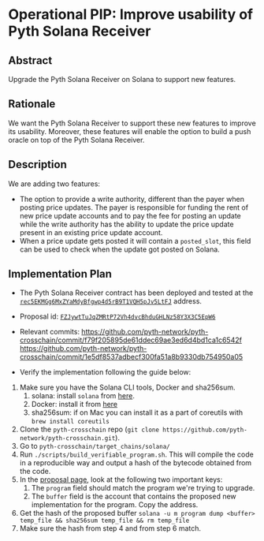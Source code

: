 # Operational PIP: Improve usability of Pyth Solana Receiver

## Abstract

Upgrade the Pyth Solana Receiver on Solana to support new features.

## Rationale

We want the Pyth Solana Receiver to support these new features to improve its usability. Moreover, these features will enable the option to build a push oracle on top of the Pyth Solana Receiver.

## Description

We are adding two features:
- The option to provide a write authority, different than the payer when posting price updates. The payer is responsible for funding the rent of new price update accounts and to pay the fee for posting an update while the write authority has the ability to update the price update present in an existing price update account.
- When a price update gets posted it will contain a `posted_slot`, this field can be used to check when the update got posted on Solana.

## Implementation Plan

* The Pyth Solana Receiver contract has been deployed and tested at the
[`rec5EKMGg6MxZYaMdyBfgwp4d5rB9T1VQH5pJv5LtFJ`](https://solscan.io/account/rec5EKMGg6MxZYaMdyBfgwp4d5rB9T1VQH5pJv5LtFJ) address.

* Proposal id: [`FZJywtTuJqZMRtP72Vh4dvcBhduGHLNz58Y3X3C5EpW6`](https://proposals.pyth.network/?tab=proposals&proposal=FZJywtTuJqZMRtP72Vh4dvcBhduGHLNz58Y3X3C5EpW6)

* Relevant commits:
https://github.com/pyth-network/pyth-crosschain/commit/f79f205895de61ddec69ae3ed6d4bd1ca1c6542f
https://github.com/pyth-network/pyth-crosschain/commit/1e5df8537adbecf300fa51a8b9330db754950a05

* Verify the implementation following the guide below:

1. Make sure you have the Solana CLI tools, Docker and sha256sum.
    1. solana: install `solana` from [here](https://docs.solanalabs.com/cli/install).
    2. Docker: install it from [here](https://www.docker.com/products/docker-desktop/)
    3. sha256sum: if on Mac you can install it as a part of coreutils with `brew install coreutils`
2. Clone the `pyth-crosschain` repo (`git clone https://github.com/pyth-network/pyth-crosschain.git`).
3. Go to `pyth-crosschain/target_chains/solana/`
4. Run `./scripts/build_verifiable_program.sh`. This will compile the code in a reproducible way and output a hash of the bytecode obtained from the code.
5. In the [proposal page](https://proposals.pyth.network/?tab=proposals&proposal=FZJywtTuJqZMRtP72Vh4dvcBhduGHLNz58Y3X3C5EpW6), look at the following two important keys:
   1. The `program` field should match the program we're trying to upgrade.
   2. The `buffer` field is the account that contains the proposed new implementation for the program. Copy the address.
6. Get the hash of the proposed buffer `solana -u m program dump <buffer> temp_file && sha256sum temp_file && rm temp_file`
7. Make sure the hash from step 4 and from step 6 match.
